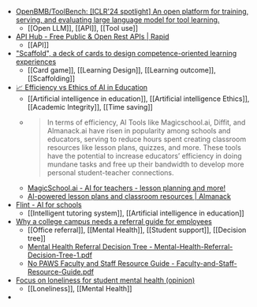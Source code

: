 - [OpenBMB/ToolBench: [ICLR'24 spotlight] An open platform for training, serving, and evaluating large language model for tool learning.](https://github.com/OpenBMB/ToolBench)
	- [[Open LLM]], [[API]], [[Tool use]]
- [API Hub - Free Public & Open Rest APIs | Rapid](https://rapidapi.com/hub)
	- [[API]]
- ["Scaffold", a deck of cards to design competence-oriented learning experiences](https://ideas.repec.org/p/ipt/iptwpa/jrc136622.html)
	- [[Card game]], [[Learning Design]], [[Learning outcome]], [[Scaffolding]]
- [📈 Efficiency vs Ethics of AI in Education](https://aixeducation.substack.com/p/efficiency-vs-ethics-of-ai-in-education?r=2poksx&open=false)
	- [[Artificial intelligence in education]], [[Artificial intelligence Ethics]], [[Academic Integrity]], [[Time saving]]
	- >In terms of efficiency, AI Tools like Magicschool.ai, Diffit, and Almanack.ai have risen in popularity among schools and educators, serving to reduce hours spent creating classroom resources like lesson plans, quizzes, and more. These tools have the potential to increase educators’ efficiency in doing mundane tasks and free up their bandwidth to develop more personal student-teacher connections.
	- [MagicSchool.ai - AI for teachers - lesson planning and more!](https://www.magicschool.ai/)
	- [AI-powered lesson plans and classroom resources | Almanack](https://www.almanack.ai/)
- [Flint - AI for schools](https://www.flintk12.com/)
	- [[Intelligent tutoring system]], [[Artificial intelligence in education]]
- [Why a college campus needs a referral guide for employees](https://www.insidehighered.com/news/student-success/health-wellness/2024/04/05/why-college-campus-needs-referral-guide-employees?mc_cid=1f34df6d13)
	- [[Office referral]], [[Mental Health]], [[Student support]], [[Decision tree]]
	- [Mental Health Referral Decision Tree - Mental-Health-Referral-Decision-Tree-1.pdf](https://students.wustl.edu/wp-content/uploads/2020/11/Mental-Health-Referral-Decision-Tree-1.pdf)
	- [No PAWS Faculty and Staff Resource Guide - Faculty-and-Staff-Resource-Guide.pdf](https://www.adelphi.edu/conduct/wp-content/uploads/sites/58/2020/08/Faculty-and-Staff-Resource-Guide.pdf)
- [Focus on loneliness for student mental health (opinion)](https://www.insidehighered.com/opinion/views/2024/03/27/focus-loneliness-student-mental-health-opinion?mc_cid=1f34df6d13)
	- [[Loneliness]], [[Mental Health]]
-